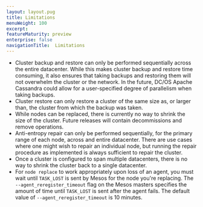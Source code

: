 ```yaml
---
layout: layout.pug
title: Limitations
menuWeight: 100
excerpt:
featureMaturity: preview
enterprise: false
navigationTitle:  Limitations
---
```


<!-- This source repo for this topic is https://github.com/dcos-cassandra-service -->



- Cluster backup and restore can only be performed sequentially across the entire datacenter. While this makes cluster backup and restore time consuming, it also ensures that taking backups and restoring them will not overwhelm the cluster or the network. In the future, DC/OS Apache Cassandra could allow for a user-specified degree of parallelism when taking backups.
- Cluster restore can only restore a cluster of the same size as, or larger than, the cluster from which the backup was taken.
- While nodes can be replaced, there is currently no way to shrink the size of the cluster. Future releases will contain decommissions and remove operations.
- Anti-entropy repair can only be performed sequentially, for the primary range of each node, across and entire datacenter. There are use cases where one might wish to repair an individual node, but running the repair procedure as implemented is always sufficient to repair the cluster.
- Once a cluster is configured to span multiple datacenters, there is no way to shrink the cluster back to a single datacenter.
- For `node replace` to work appropriately upon loss of an agent, you must wait until `TASK_LOST` is sent by Mesos for the node you're replacing. The `--agent_reregister_timeout` flag on the Mesos masters specifies the amount of time until `TASK_LOST` is sent after the agent fails. The default value of `--agent_reregister_timeout` is 10 minutes.

